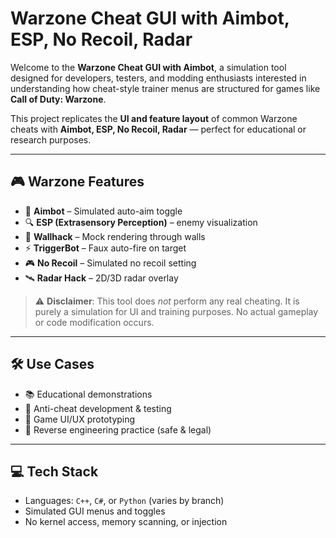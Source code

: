 # Warzone Cheat GUI with Aimbot, ESP, No Recoil, Radar

Welcome to the **Warzone Cheat GUI with Aimbot**, a simulation tool designed for developers, testers, and modding enthusiasts interested in understanding how cheat-style trainer menus are structured for games like **Call of Duty: Warzone**.

This project replicates the **UI and feature layout** of common Warzone cheats with **Aimbot, ESP, No Recoil, Radar** — perfect for educational or research purposes.

---

## 🎮 Warzone Features

- 🎯 **Aimbot** – Simulated auto-aim toggle
- 🔍 **ESP (Extrasensory Perception)** – enemy visualization
- 🧱 **Wallhack** – Mock rendering through walls
- ⚡ **TriggerBot** – Faux auto-fire on target
- 🎮 **No Recoil** – Simulated no recoil setting
- 🛰️ **Radar Hack** – 2D/3D radar overlay

> ⚠️ **Disclaimer**: This tool does *not* perform any real cheating. It is purely a simulation for UI and training purposes. No actual gameplay or code modification occurs.

---

## 🛠️ Use Cases

- 📚 Educational demonstrations
- 🧪 Anti-cheat development & testing
- 🎨 Game UI/UX prototyping
- 🔬 Reverse engineering practice (safe & legal)

---

## 💻 Tech Stack

- Languages: `C++`, `C#`, or `Python` (varies by branch)
- Simulated GUI menus and toggles
- No kernel access, memory scanning, or injection
